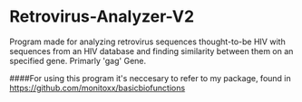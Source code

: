 # Retrovirus-Analyzer-V2
Program made for analyzing retrovirus sequences thought-to-be HIV with sequences from an HIV database and finding similarity between them on an specified gene. Primarly 'gag' Gene.

####For using this program it's neccesary to refer to my package, found in https://github.com/monitoxx/basicbiofunctions


